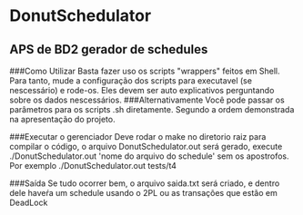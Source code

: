 # DonutSchedulator
APS de BD2  gerador de schedules 
---
###Como Utilizar
Basta fazer uso os scripts "wrappers" feitos em Shell. Para tanto, mude a configuração dos scripts para executavel (se nescessário) e rode-os. Eles devem ser auto explicativos perguntando sobre os dados nescessários.
###Alternativamente
Você pode passar os parâmetros para os scripts .sh diretamente. Segundo a ordem demonstrada na apresentação do projeto.

###Executar o gerenciador
Deve rodar o make no diretorio raiz para compilar o código, o arquivo DonutSchedulator.out será gerado, execute ./DonutSchedulator.out 'nome do arquivo do schedule' sem os apostrofos. Por exemplo ./DonutSchedulator.out tests/t4

###Saída
Se tudo ocorrer bem, o arquivo saida.txt será criado, e dentro dele haveŕa um schedule usando o 2PL ou as transações que estão em DeadLock



